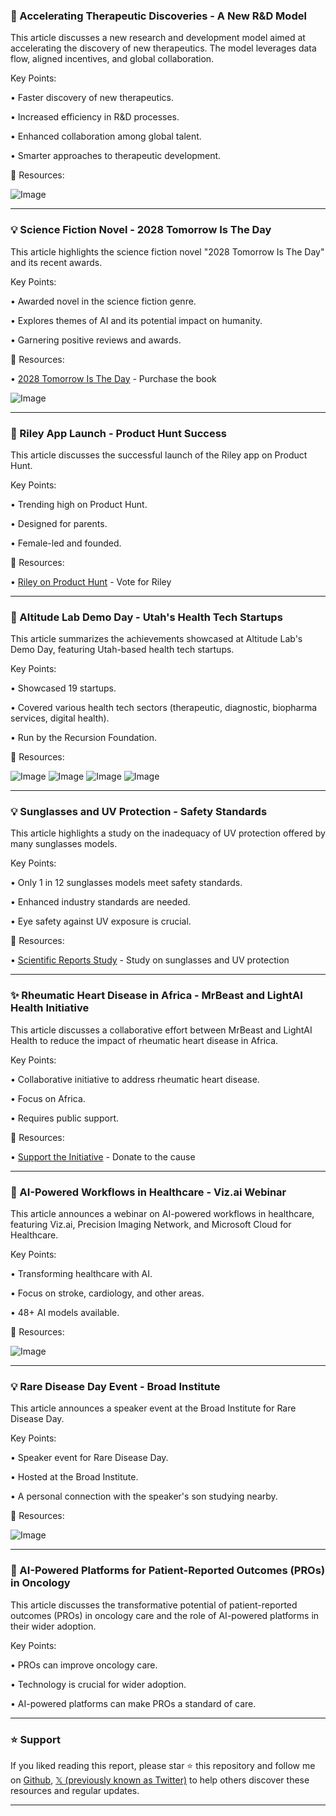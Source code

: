 ### 🤖  Accelerating Therapeutic Discoveries - A New R&D Model

This article discusses a new research and development model aimed at accelerating the discovery of new therapeutics.  The model leverages data flow, aligned incentives, and global collaboration.

Key Points:

• Faster discovery of new therapeutics.


• Increased efficiency in R&D processes.


• Enhanced collaboration among global talent.


• Smarter approaches to therapeutic development.



🔗 Resources:

![Image](https://pbs.twimg.com/ext_tw_video_thumb/1893356560631394304/pu/img/0j2L2sDgBsBkyf4u.jpg)


---
### 💡 Science Fiction Novel - 2028 Tomorrow Is The Day

This article highlights the science fiction novel "2028 Tomorrow Is The Day" and its recent awards.

Key Points:

• Awarded novel in the science fiction genre.


• Explores themes of AI and its potential impact on humanity.


• Garnering positive reviews and awards.



🔗 Resources:

• [2028 Tomorrow Is The Day](http://2028tomorowistheday.com) - Purchase the book


![Image](https://pbs.twimg.com/media/GhgmnRrXwAAbZ4T?format=jpg&name=small)


---
### 🚀  Riley App Launch - Product Hunt Success

This article discusses the successful launch of the Riley app on Product Hunt.

Key Points:

• Trending high on Product Hunt.


• Designed for parents.


• Female-led and founded.



🔗 Resources:

• [Riley on Product Hunt](https://producthunt.com/posts/riley-6) - Vote for Riley


---
### 🤖  Altitude Lab Demo Day - Utah's Health Tech Startups

This article summarizes the achievements showcased at Altitude Lab's Demo Day, featuring Utah-based health tech startups.

Key Points:

• Showcased 19 startups.


• Covered various health tech sectors (therapeutic, diagnostic, biopharma services, digital health).


• Run by the Recursion Foundation.



🔗 Resources:

![Image](https://pbs.twimg.com/media/GkQhNYRWYAAbMKb?format=jpg&name=360x360)
![Image](https://pbs.twimg.com/media/GkQhNYUXkAAo4tD?format=jpg&name=360x360)
![Image](https://pbs.twimg.com/media/GkQhNYZX0AAe-qs?format=jpg&name=360x360)
![Image](https://pbs.twimg.com/media/GkQhNYeWwAEn7av?format=jpg&name=small)


---
### 💡  Sunglasses and UV Protection - Safety Standards

This article highlights a study on the inadequacy of UV protection offered by many sunglasses models.

Key Points:

• Only 1 in 12 sunglasses models meet safety standards.


• Enhanced industry standards are needed.


• Eye safety against UV exposure is crucial.



🔗 Resources:

• [Scientific Reports Study](https://doi.org/g85p69) - Study on sunglasses and UV protection


---
### ✨ Rheumatic Heart Disease in Africa - MrBeast and LightAI Health Initiative

This article discusses a collaborative effort between MrBeast and LightAI Health to reduce the impact of rheumatic heart disease in Africa.

Key Points:

• Collaborative initiative to address rheumatic heart disease.


• Focus on Africa.


• Requires public support.



🔗 Resources:

• [Support the Initiative](https://beastphilanthropy.org/campaign/we-saved-100-childrens-lives-in-africa…) - Donate to the cause


---
### 🤖 AI-Powered Workflows in Healthcare - Viz.ai Webinar

This article announces a webinar on AI-powered workflows in healthcare, featuring Viz.ai, Precision Imaging Network, and Microsoft Cloud for Healthcare.

Key Points:

• Transforming healthcare with AI.


• Focus on stroke, cardiology, and other areas.


• 48+ AI models available.



🔗 Resources:

![Image](https://pbs.twimg.com/media/GkQcEsxXcAAg5p2?format=jpg&name=small)


---
### 💡 Rare Disease Day Event - Broad Institute

This article announces a speaker event at the Broad Institute for Rare Disease Day.

Key Points:

• Speaker event for Rare Disease Day.


• Hosted at the Broad Institute.


•  A personal connection with the speaker's son studying nearby.



🔗 Resources:

![Image](https://pbs.twimg.com/media/GkQO9VyXkAEsYjd?format=jpg&name=small)


---
### 🤖 AI-Powered Platforms for Patient-Reported Outcomes (PROs) in Oncology

This article discusses the transformative potential of patient-reported outcomes (PROs) in oncology care and the role of AI-powered platforms in their wider adoption.

Key Points:

• PROs can improve oncology care.


• Technology is crucial for wider adoption.


• AI-powered platforms can make PROs a standard of care.


---

### ⭐️ Support

If you liked reading this report, please star ⭐️ this repository and follow me on [Github](https://github.com/Drix10), [𝕏 (previously known as Twitter)](https://x.com/DRIX_10_) to help others discover these resources and regular updates.

---